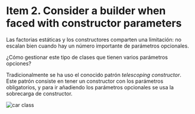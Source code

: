 # Item 2. Consider a builder when faced with constructor parameters

Las factorias estáticas y los constructores comparten una limitación: no escalan bien cuando hay un número importante de parámetros opcionales. 

¿Cómo gestionar este tipo de clases que tienen varios parámetros opciones?

Tradicionalmente se ha uso el conocido patrón *telescoping constructor*. Este patrón consiste en tener un constructor con los parámetros obligatorios, y para ir añadiendo los parámetros opcionales se usa la sobrecarga de constructor. 

![car class]()